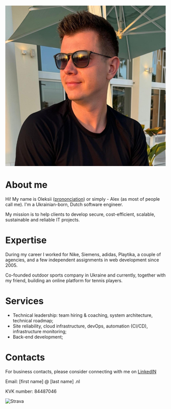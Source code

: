 ![photo!](./profile_photo.jpg "Photo")

# About me
Hi! My name is Oleksii ([prononciation](./oleksii.m4a)) or simply - Alex (as most of people call me). I'm a Ukrainian-born, Dutch software engineer.

My mission is to help clients to develop secure, cost-efficient, scalable, sustainable and reliable IT projects.

# Expertise
During my career I worked for Nike, Siemens, adidas, Playtika, a couple of agencies, and a few independent assignments in web development since 2005.

Co-founded outdoor sports company in Ukraine and currently, together with my friend, building an online platform for tennis players.

# Services
- Technical leadership: team hiring & coaching, system architecture, technical roadmap;
- Site reliability, cloud infrastructure, devOps, automation (CI/CD), infrastructure monitoring;
- Back-end development;

# Contacts
For business contacts, please consider connecting with me on [LinkedIN](https://www.linkedin.com/in/onekgasov/)

Email: [first name] @ [last name] .nl

KVK number: 84487046

![Strava](https://www.strava.com/athletes/20846910/activity-summary/47aee6086f1bd5e3ef2046f5a0406d49719dcbc8)
